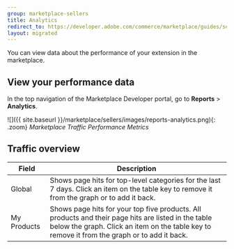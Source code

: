 ```yaml
---
group: marketplace-sellers
title: Analytics
redirect_to: https://developer.adobe.com/commerce/marketplace/guides/sellers/analytics/
layout: migrated
---
```


You can view data about the performance of your extension in the marketplace.

## View your performance data

In the top navigation of the Marketplace Developer portal, go to **Reports** >  **Analytics**.

![]({{ site.baseurl }}/marketplace/sellers/images/reports-analytics.png){: .zoom}
_Marketplace Traffic Performance Metrics_

## Traffic overview

|Field|Description|
|------|-----------|
|Global|Shows page hits for top-level categories for the last 7 days. Click an item on the table key to remove it from the graph or to add it back.|
|My Products|Shows page hits for your top five products. All products and their page hits are listed in the table below the graph. Click an item on the table key to remove it from the graph or to add it back.|
